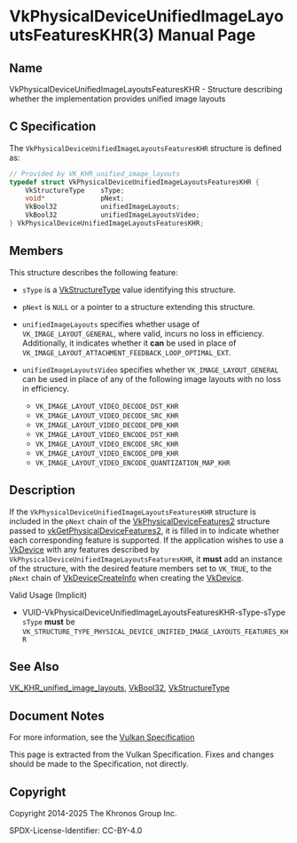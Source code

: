 # VkPhysicalDeviceUnifiedImageLayoutsFeaturesKHR(3) Manual Page

## Name

VkPhysicalDeviceUnifiedImageLayoutsFeaturesKHR - Structure describing whether the implementation provides unified image layouts



## [](#_c_specification)C Specification

The `VkPhysicalDeviceUnifiedImageLayoutsFeaturesKHR` structure is defined as:

```c++
// Provided by VK_KHR_unified_image_layouts
typedef struct VkPhysicalDeviceUnifiedImageLayoutsFeaturesKHR {
    VkStructureType    sType;
    void*              pNext;
    VkBool32           unifiedImageLayouts;
    VkBool32           unifiedImageLayoutsVideo;
} VkPhysicalDeviceUnifiedImageLayoutsFeaturesKHR;
```

## [](#_members)Members

This structure describes the following feature:

- `sType` is a [VkStructureType](https://registry.khronos.org/vulkan/specs/latest/man/html/VkStructureType.html) value identifying this structure.
- `pNext` is `NULL` or a pointer to a structure extending this structure.
- []()`unifiedImageLayouts` specifies whether usage of `VK_IMAGE_LAYOUT_GENERAL`, where valid, incurs no loss in efficiency. Additionally, it indicates whether it **can** be used in place of `VK_IMAGE_LAYOUT_ATTACHMENT_FEEDBACK_LOOP_OPTIMAL_EXT`.
- []()`unifiedImageLayoutsVideo` specifies whether `VK_IMAGE_LAYOUT_GENERAL` can be used in place of any of the following image layouts with no loss in efficiency.
  
  - `VK_IMAGE_LAYOUT_VIDEO_DECODE_DST_KHR`
  - `VK_IMAGE_LAYOUT_VIDEO_DECODE_SRC_KHR`
  - `VK_IMAGE_LAYOUT_VIDEO_DECODE_DPB_KHR`
  - `VK_IMAGE_LAYOUT_VIDEO_ENCODE_DST_KHR`
  - `VK_IMAGE_LAYOUT_VIDEO_ENCODE_SRC_KHR`
  - `VK_IMAGE_LAYOUT_VIDEO_ENCODE_DPB_KHR`
  - `VK_IMAGE_LAYOUT_VIDEO_ENCODE_QUANTIZATION_MAP_KHR`

## [](#_description)Description

If the `VkPhysicalDeviceUnifiedImageLayoutsFeaturesKHR` structure is included in the `pNext` chain of the [VkPhysicalDeviceFeatures2](https://registry.khronos.org/vulkan/specs/latest/man/html/VkPhysicalDeviceFeatures2.html) structure passed to [vkGetPhysicalDeviceFeatures2](https://registry.khronos.org/vulkan/specs/latest/man/html/vkGetPhysicalDeviceFeatures2.html), it is filled in to indicate whether each corresponding feature is supported. If the application wishes to use a [VkDevice](https://registry.khronos.org/vulkan/specs/latest/man/html/VkDevice.html) with any features described by `VkPhysicalDeviceUnifiedImageLayoutsFeaturesKHR`, it **must** add an instance of the structure, with the desired feature members set to `VK_TRUE`, to the `pNext` chain of [VkDeviceCreateInfo](https://registry.khronos.org/vulkan/specs/latest/man/html/VkDeviceCreateInfo.html) when creating the [VkDevice](https://registry.khronos.org/vulkan/specs/latest/man/html/VkDevice.html).

Valid Usage (Implicit)

- [](#VUID-VkPhysicalDeviceUnifiedImageLayoutsFeaturesKHR-sType-sType)VUID-VkPhysicalDeviceUnifiedImageLayoutsFeaturesKHR-sType-sType  
  `sType` **must** be `VK_STRUCTURE_TYPE_PHYSICAL_DEVICE_UNIFIED_IMAGE_LAYOUTS_FEATURES_KHR`

## [](#_see_also)See Also

[VK\_KHR\_unified\_image\_layouts](https://registry.khronos.org/vulkan/specs/latest/man/html/VK_KHR_unified_image_layouts.html), [VkBool32](https://registry.khronos.org/vulkan/specs/latest/man/html/VkBool32.html), [VkStructureType](https://registry.khronos.org/vulkan/specs/latest/man/html/VkStructureType.html)

## [](#_document_notes)Document Notes

For more information, see the [Vulkan Specification](https://registry.khronos.org/vulkan/specs/latest/html/vkspec.html#VkPhysicalDeviceUnifiedImageLayoutsFeaturesKHR)

This page is extracted from the Vulkan Specification. Fixes and changes should be made to the Specification, not directly.

## [](#_copyright)Copyright

Copyright 2014-2025 The Khronos Group Inc.

SPDX-License-Identifier: CC-BY-4.0